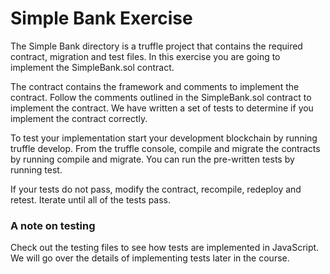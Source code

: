 # Simple Bank Exercise

The Simple Bank directory is a truffle project that contains the required contract, migration and test files. In this exercise you are going to implement the SimpleBank.sol contract.

The contract contains the framework and comments to implement the contract. Follow the comments outlined in the SimpleBank.sol contract to implement the contract. We have written a set of tests to determine if you implement the contract correctly. 

To test your implementation start your development blockchain by running truffle develop. From the truffle console, compile and migrate the contracts by running compile and migrate. You can run the pre-written tests by running test.

If your tests do not pass, modify the contract, recompile, redeploy and retest. Iterate until all of the tests pass.


### A note on testing

Check out the testing files to see how tests are implemented in JavaScript. We will go over the details of implementing tests later in the course. 
